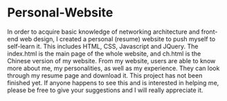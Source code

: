 # Personal-Website
In order to acquire basic knowledge of networking architecture and  front-end web design, I created a personal (resume) website to push myself to self-learn it. This includes HTML, CSS, Javascript and JQuery.
The index.html is the main page of the whole website, and ch.html is the Chinese version of my website.
From my website, users are able to know more about me, my personalities, as well as my experience. They can look through my resume page and download it.
This project has not been finished yet. If anyone happens to see this and is interested in helping me, please be free to give your suggestions and I will really appreciate it.
